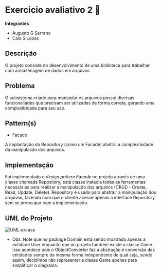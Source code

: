 # Exercicio avaliativo 2 📁

**Integrantes**
- Augusto G Serrano
- Caio S Lopes

## Descrição
O projeto consiste no desenvolvimento de uma biblioteca para trabalhar com armazenagem de dados em arquivos.

## Problema
O subsistema criado para manipular os arquivos possui diversas funcionaliades que precisam ser utilizadas de forma correta, gerando uma complexibidade para seu uso.

## Pattern(s)
- Facade

A implantação do Repository (como um Facade) abstrai a complexibidade da manipulação dos arquivos.

## Implementação
Foi implementado o _design pattern Facade_ no projeto através de uma classe chamada Repository, está classe instacia todas as ferramentas necessárias para realizar a manipulação dos arquivos (CRUD - Create, Read, Update, Delete). Repository é usado para abstrair a manipulação dos arquivos, fazendo com que o cliente acesse apenas a interface Repository sem se preocupar com a implementação.

## UML do Projeto
![UML-ex-ava](https://github.com/user-attachments/assets/764d00e9-eb54-4417-85b8-65e2254e7b65)

* Obs: Note que no package Domain está sendo mostrado apenas a entidade User enquanto que no projeto também existe a classe Game. Isso acontece pois o ObjectConverter faz a abstração e conversão das entidades sempre da mesma forma independente de qual seja, sendo assim, decidimos não representar a classe Game apenas para simplificar o diagrama.
